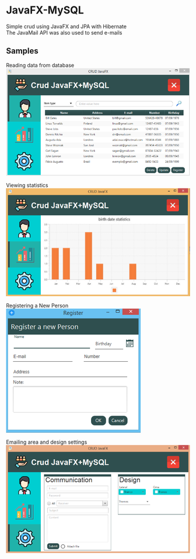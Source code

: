 # JavaFX-MySQL
Simple crud using JavaFX and JPA with Hibernate\
The JavaMail API was also used to send e-mails


## Samples
Reading data from database
![Crud screen](https://github.com/FabioAugustoRodrigues/JavaFX-MySQL/blob/master/screenshots/crud.png)

Viewing statistics\
![statistics screen](https://github.com/FabioAugustoRodrigues/JavaFX-MySQL/blob/master/screenshots/statitics.png)

Registering a New Person\
![register screen](https://github.com/FabioAugustoRodrigues/JavaFX-MySQL/blob/master/screenshots/newPerson.png)

Emailing area and design settings\
![settings screen](https://github.com/FabioAugustoRodrigues/JavaFX-MySQL/blob/master/screenshots/Settings.png)
